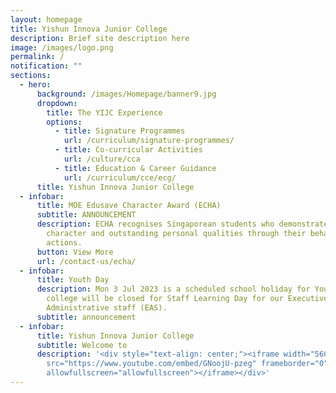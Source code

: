 ```yaml
---
layout: homepage
title: Yishun Innova Junior College
description: Brief site description here
image: /images/logo.png
permalink: /
notification: ""
sections:
  - hero:
      background: /images/Homepage/banner9.jpg
      dropdown:
        title: The YIJC Experience
        options:
          - title: Signature Programmes
            url: /curriculum/signature-programmes/
          - title: Co-curricular Activities
            url: /culture/cca
          - title: Education & Career Guidance
            url: /curriculum/cce/ecg/
      title: Yishun Innova Junior College
  - infobar:
      title: MOE Edusave Character Award (ECHA)
      subtitle: ANNOUNCEMENT
      description: ECHA recognises Singaporean students who demonstrate exemplary
        character and outstanding personal qualities through their behaviour and
        actions.
      button: View More
      url: /contact-us/echa/
  - infobar:
      title: Youth Day
      description: Mon 3 Jul 2023 is a scheduled school holiday for Youth Day. The
        college will be closed for Staff Learning Day for our Executive and
        Administrative staff (EAS).
      subtitle: announcement
  - infobar:
      title: Yishun Innova Junior College
      subtitle: Welcome to
      description: '<div style="text-align: center;"><iframe width="560" height="315"
        src="https://www.youtube.com/embed/GNoojU-pzeg" frameborder="0"
        allowfullscreen="allowfullscreen"></iframe></div>'
---
```

